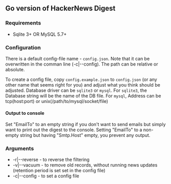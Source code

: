 ## Go version of HackerNews Digest

### Requirements

* Sqlite 3+ OR MySQL 5.7+

### Configuration

There is a default config-file name - `config.json`. Note that it can be overwritten in the comman line (-c|--config). The path can be relative or absolute.

To create a config file, copy `config.example.json` to `config.json` (or any other name that seems right for you) and adjust what you think should be adjusted. Database driver can be `sqlite3` or `mysql`. For `sqlite3`, the Database string will be the name of the DB file. For `mysql`, Address can be tcp(host:port) or unix(/path/to/mysql/socket/file)

#### Output to console

Set "EmailTo" to an empty string if you don't want to send emails but simply want to print out the digest to the console. Setting "EmailTo" to a non-empty string but having "Smtp.Host" empty, you prevent any output.

### Arguments

* -r|--reverse - to reverse the filtering
* -v|--vacuum - to remove old records, without running news updates (retention period is set set in the config file)
* -c|--config - to set a config file

